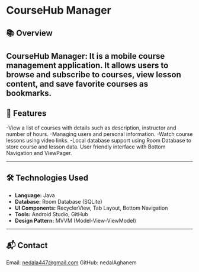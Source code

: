 # CourseHub Manager

## 📚 Overview
CourseHub Manager: It is a mobile course management application. It allows users to browse and subscribe to courses, view lesson content, and save favorite courses as bookmarks.
-----

## 🚀 Features 
-View a list of courses with details such as description, instructor and number of hours.
-Managing users and personal information.
-Watch course lessons using video links.
-Local database support using Room Database to store course and lesson data.
User friendly interface with Bottom Navigation and ViewPager.

-----

## 🛠️ Technologies Used
- **Language:** Java
- **Database:** Room Database (SQLite)
- **UI Components:** RecyclerView, Tab Layout, Bottom Navigation
- **Tools:** Android Studio, GitHub
- **Design Pattern:** MVVM (Model-View-ViewModel)

-----

## 📬 Contact
Email: nedala447@gmail.com
GitHub: nedalAghanem

